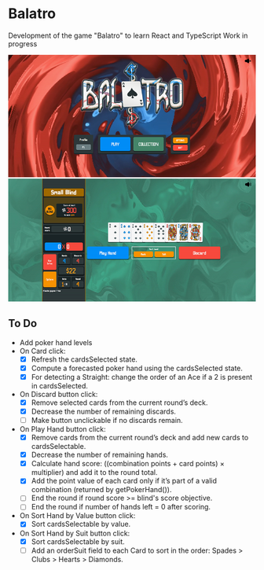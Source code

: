 # Balatro

Development of the game "Balatro" to learn React and TypeScript
Work in progress

![Preview Menu](./preview-menu.jpg)
![Preview InGame](./preview-ingame.jpg)

## To Do
- Add poker hand levels
- On Card click:
  - [x] Refresh the cardsSelected state.
  - [x] Compute a forecasted poker hand using the cardsSelected state.
  - [x] For detecting a Straight: change the order of an Ace if a 2 is present in cardsSelected.
- On Discard button click:
  - [x] Remove selected cards from the current round’s deck.
  - [x] Decrease the number of remaining discards.
  - [ ] Make button unclickable if no discards remain.
- On Play Hand button click:
  - [x] Remove cards from the current round’s deck and add new cards to cardsSelectable.
  - [x] Decrease the number of remaining hands.
  - [x] Calculate hand score: ((combination points + card points) × multiplier) and add it to the round total.
  - [x] Add the point value of each card only if it’s part of a valid combination (returned by getPokerHand()).
  - [ ] End the round if round score >= blind's score objective.
  - [ ] End the round if number of hands left = 0 after scoring.
- On Sort Hand by Value button click:
  - [x] Sort cardsSelectable by value.
- On Sort Hand by Suit button click:
  - [x] Sort cardsSelectable by suit.
  - [ ] Add an orderSuit field to each Card to sort in the order: Spades > Clubs > Hearts > Diamonds.
